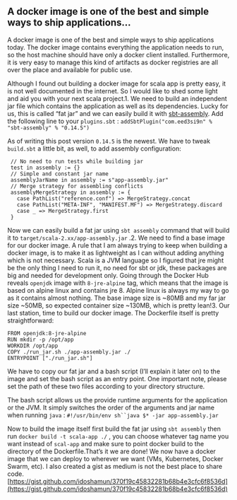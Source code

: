 ## A docker image is one of the best and simple ways to ship applications...

A docker image is one of the best and simple ways to ship applications today. The docker image contains everything the application needs to run, so the host machine should have only a docker client installed. Furthermore, it is very easy to manage this kind of artifacts as docker registries are all over the place and available for public use.

Although I found out building a docker image for scala app is pretty easy, it is not well documented in the internet. So I would like to shed some light and aid you with your next scala project.1. We need to build an independent jar file which contains the application as well as its dependencies. Lucky for us, this is called “fat jar” and we can easily build it with [sbt-assembly](https://github.com/sbt/sbt-assembly). Add the following line to your `plugins.sbt` :
`addSbtPlugin("com.eed3si9n" % "sbt-assembly" % "0.14.5")`

As of writing this post version `0.14.5` is the newest. We have to tweak `build.sbt` a little bit, as well, to add assembly configuration:

```
 // No need to run tests while building jar
 test in assembly := {}
 // Simple and constant jar name
 assemblyJarName in assembly := s"app-assembly.jar"
 // Merge strategy for assembling conflicts
 assemblyMergeStrategy in assembly := {
   case PathList("reference.conf") => MergeStrategy.concat
   case PathList("META-INF", "MANIFEST.MF") => MergeStrategy.discard
   case _ => MergeStrategy.first
 }
```

Now we can easily build a fat jar using `sbt assembly` command that will build it to `target/scala-2.xx/app-assembly.jar` .2. We need to find a base image for our docker image. A rule that I am always trying to keep when building a docker image, is to make it as lightweight as I can without adding anything which is not necessary. Scala is a JVM language so I figured that jre might be the only thing I need to run it, no need for sbt or jdk, these packages are big and needed for development only. Going through the Docker Hub reveals `openjdk` image with `8-jre-alpine` tag, which means that the image is based on alpine linux and contains jre 8. Alpine linux is always my way to go as it contains almost nothing. The base image size is ~80MB and my far jar size ~50MB, so expected container size ~130MB, which is pretty lean!3. Our last station, time to build our docker image. The Dockerfile itself is pretty straightforward:
```
FROM openjdk:8-jre-alpine
RUN mkdir -p /opt/app
WORKDIR /opt/app
COPY ./run_jar.sh ./app-assembly.jar ./
ENTRYPOINT ["./run_jar.sh"]
```

We have to copy our fat jar and a bash script (I’ll explain it later on) to the image and set the bash script as an entry point. One important note, please set the path of these two files according to your directory structure.

The bash script allows us the provide runtime arguments for the application or the JVM. It simply switches the order of the arguments and jar name when running `java` :
`#!/usr/bin/env sh``java $* -jar app-assembly.jar`

Now to build the image itself first build the fat jar using `sbt assembly` then run `docker build -t scala-app ./` , you can choose whatever tag name you want instead of `scal-app` and make sure to point docker build to the directory of the Dockerfile.That’s it we are done! We now have a docker image that we can deploy to wherever we want (VMs, Kubernetes, Docker Swarm, etc). I also created a gist as medium is not the best place to share code. [https://gist.github.com/idoshamun/370f19c45832281b68b4e3cfc6f8536d](https://gist.github.com/idoshamun/370f19c45832281b68b4e3cfc6f8536d)

